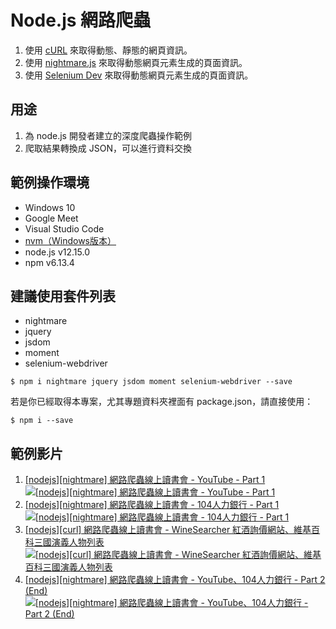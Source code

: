 # Node.js 網路爬蟲
1. 使用 [cURL](https://curl.haxx.se/ "command line tool and library for transferring data with URLs") 來取得動態、靜態的網頁資訊。
2. 使用 [nightmare.js](https://github.com/segmentio/nightmare "A high-level browser automation library") 來取得動態網頁元素生成的頁面資訊。
3. 使用 [Selenium Dev](https://selenium.dev/documentation/en/ "Selenium Dev") 來取得動態網頁元素生成的頁面資訊。


## 用途
1. 為 node.js 開發者建立的深度爬蟲操作範例
2. 爬取結果轉換成 JSON，可以進行資料交換

## 範例操作環境
- Windows 10
- Google Meet
- Visual Studio Code
- [nvm（Windows版本）](https://github.com/coreybutler/nvm-windows "nvm for windows")
- node.js v12.15.0
- npm v6.13.4

## 建議使用套件列表
- nightmare
- jquery
- jsdom
- moment
- selenium-webdriver
```
$ npm i nightmare jquery jsdom moment selenium-webdriver --save
```
若是你已經取得本專案，尤其專題資料夾裡面有 package.json，請直接使用：
```
$ npm i --save
```

## 範例影片
1. [[nodejs][nightmare] 網路爬蟲線上讀書會 - YouTube - Part 1](https://www.youtube.com/watch?v=lH7R71-Lg6k "[nodejs][nightmare] 網路爬蟲線上讀書會 - YouTube - Part 1")
[![[nodejs][nightmare] 網路爬蟲線上讀書會 - YouTube - Part 1](https://i.ytimg.com/vi/lH7R71-Lg6k/hqdefault.jpg "[nodejs][nightmare] 網路爬蟲線上讀書會 - YouTube - Part 1")](https://www.youtube.com/watch?v=lH7R71-Lg6k)
2. [[nodejs][nightmare] 網路爬蟲線上讀書會 - 104人力銀行 - Part 1](https://www.youtube.com/watch?v=mb9TZ8RwnrI "[nodejs][nightmare] 網路爬蟲線上讀書會 - 104人力銀行 - Part 1")
[![[nodejs][nightmare] 網路爬蟲線上讀書會 - 104人力銀行 - Part 1](https://i.ytimg.com/vi/mb9TZ8RwnrI/hqdefault.jpg "[nodejs][nightmare] 網路爬蟲線上讀書會 - 104人力銀行 - Part 1")](https://www.youtube.com/watch?v=mb9TZ8RwnrI)
3. [[nodejs][curl] 網路爬蟲線上讀書會 - WineSearcher 紅酒詢價網站、維基百科三國演義人物列表](https://www.youtube.com/watch?v=68lKqmlhpTQ "[nodejs][curl] 網路爬蟲線上讀書會 - WineSearcher 紅酒詢價網站、維基百科三國演義人物列表")
[![[nodejs][curl] 網路爬蟲線上讀書會 - WineSearcher 紅酒詢價網站、維基百科三國演義人物列表](https://i.ytimg.com/vi/68lKqmlhpTQ/hqdefault.jpg "[nodejs][curl] 網路爬蟲線上讀書會 - WineSearcher 紅酒詢價網站、維基百科三國演義人物列表")](https://www.youtube.com/watch?v=68lKqmlhpTQ)
4. [[nodejs][nightmare] 網路爬蟲線上讀書會 - YouTube、104人力銀行 - Part 2 (End)](https://www.youtube.com/watch?v=fgZsabTZzHs "[nodejs][nightmare] 網路爬蟲線上讀書會 - YouTube、104人力銀行 - Part 2 (End)")
[![[nodejs][nightmare] 網路爬蟲線上讀書會 - YouTube、104人力銀行 - Part 2 (End)](https://i.ytimg.com/vi/fgZsabTZzHs/hqdefault.jpg "[nodejs][nightmare] 網路爬蟲線上讀書會 - YouTube、104人力銀行 - Part 2 (End)")](https://www.youtube.com/watch?v=fgZsabTZzHs)
